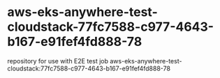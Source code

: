 # aws-eks-anywhere-test-cloudstack-77fc7588-c977-4643-b167-e91fef4fd888-78
repository for use with E2E test job aws-eks-anywhere-test-cloudstack:77fc7588-c977-4643-b167-e91fef4fd888-78
